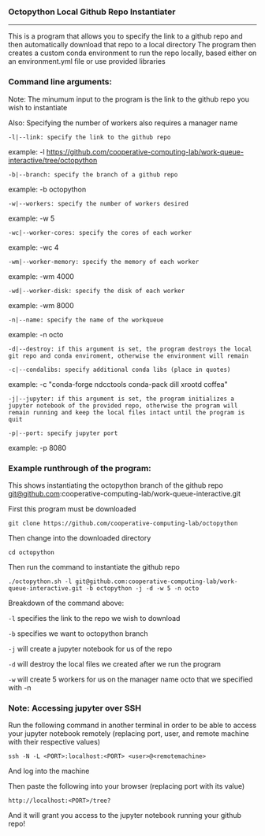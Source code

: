 ### Octopython Local Github Repo Instantiater
----------------------------------------
This is a program that allows you to specify the link to a github repo and then automatically download that repo to a local directory
The program then creates a custom conda environment to run the repo locally, based either on an environment.yml file or use provided libraries

### Command line arguments:

Note: The minumum input to the program is the link to the github repo you wish to instantiate

Also: Specifying the number of workers also requires a manager name
```
-l|--link: specify the link to the github repo
```
example: -l https://github.com/cooperative-computing-lab/work-queue-interactive/tree/octopython
```
-b|--branch: specify the branch of a github repo
```
example: -b octopython
```
-w|--workers: specify the number of workers desired
```
example: -w 5
```
-wc|--worker-cores: specify the cores of each worker
```
example: -wc 4
```
-wm|--worker-memory: specify the memory of each worker
```
example: -wm 4000
```
-wd|--worker-disk: specify the disk of each worker
```
example: -wm 8000
```
-n|--name: specify the name of the workqueue
```
example: -n octo
```
-d|--destroy: if this argument is set, the program destroys the local git repo and conda enviroment, otherwise the environment will remain
```
```
-c|--condalibs: specify additional conda libs (place in quotes)
```
example: -c "conda-forge ndcctools conda-pack dill xrootd coffea"
```
-j|--jupyter: if this argument is set, the program initializes a jupyter notebook of the provided repo, otherwise the program will remain running and keep the local files intact until the program is quit
```
```
-p|--port: specify jupyter port
```
example: -p 8080

### Example runthrough of the program:

This shows instantiating the octopython branch of the github repo git@github.com:cooperative-computing-lab/work-queue-interactive.git

First this program must be downloaded
```
git clone https://github.com/cooperative-computing-lab/octopython
```
Then change into the downloaded directory
```
cd octopython
```
Then run the command to instantiate the github repo
```
./octopython.sh -l git@github.com:cooperative-computing-lab/work-queue-interactive.git -b octopython -j -d -w 5 -n octo
```
Breakdown of the command above:

```-l``` specifies the link to the repo we wish to download

```-b``` specifies we want to octopython branch

```-j``` will create a jupyter notebook for us of the repo

```-d``` will destroy the local files we created after we run the program

```-w``` will create 5 workers for us on the manager name octo that we specified with -n

### Note: Accessing jupyter over SSH

Run the following command in another terminal in order to be able to access your jupyter notebook remotely (replacing port, user, and remote machine with their respective values)

```ssh -N -L <PORT>:localhost:<PORT> <user>@<remotemachine>```

And log into the machine

Then paste the following into your browser (replacing port with its value)

```http://localhost:<PORT>/tree?```

And it will grant you access to the jupyter notebook running your github repo!
